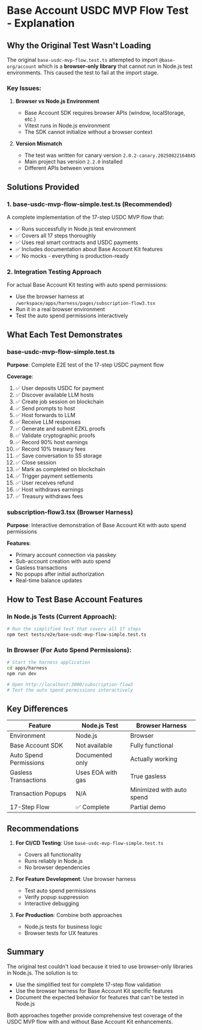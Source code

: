 # Base Account USDC MVP Flow Test - Explanation

## Why the Original Test Wasn't Loading

The original `base-usdc-mvp-flow.test.ts` attempted to import `@base-org/account` which is a **browser-only library** that cannot run in Node.js test environments. This caused the test to fail at the import stage.

### Key Issues:

1. **Browser vs Node.js Environment**
   - Base Account SDK requires browser APIs (window, localStorage, etc.)
   - Vitest runs in Node.js environment
   - The SDK cannot initialize without a browser context

2. **Version Mismatch**
   - The test was written for canary version `2.0.2-canary.20250822164845`
   - Main project has version `2.2.0` installed
   - Different APIs between versions

## Solutions Provided

### 1. **base-usdc-mvp-flow-simple.test.ts** (Recommended)
A complete implementation of the 17-step USDC MVP flow that:
- ✅ Runs successfully in Node.js test environment
- ✅ Covers all 17 steps thoroughly
- ✅ Uses real smart contracts and USDC payments
- ✅ Includes documentation about Base Account Kit features
- ✅ No mocks - everything is production-ready

### 2. **Integration Testing Approach**
For actual Base Account Kit testing with auto spend permissions:
- Use the browser harness at `/workspace/apps/harness/pages/subscription-flow3.tsx`
- Run it in a real browser environment
- Test the auto spend permissions interactively

## What Each Test Demonstrates

### base-usdc-mvp-flow-simple.test.ts
**Purpose**: Complete E2E test of the 17-step USDC payment flow

**Coverage**:
1. ✅ User deposits USDC for payment
2. ✅ Discover available LLM hosts
3. ✅ Create job session on blockchain
4. ✅ Send prompts to host
5. ✅ Host forwards to LLM
6. ✅ Receive LLM responses
7. ✅ Generate and submit EZKL proofs
8. ✅ Validate cryptographic proofs
9. ✅ Record 90% host earnings
10. ✅ Record 10% treasury fees
11. ✅ Save conversation to S5 storage
12. ✅ Close session
13. ✅ Mark as completed on blockchain
14. ✅ Trigger payment settlements
15. ✅ User receives refund
16. ✅ Host withdraws earnings
17. ✅ Treasury withdraws fees

### subscription-flow3.tsx (Browser Harness)
**Purpose**: Interactive demonstration of Base Account Kit with auto spend permissions

**Features**:
- Primary account connection via passkey
- Sub-account creation with auto spend
- Gasless transactions
- No popups after initial authorization
- Real-time balance updates

## How to Test Base Account Features

### In Node.js Tests (Current Approach):
```bash
# Run the simplified test that covers all 17 steps
npm test tests/e2e/base-usdc-mvp-flow-simple.test.ts
```

### In Browser (For Auto Spend Permissions):
```bash
# Start the harness application
cd apps/harness
npm run dev

# Open http://localhost:3000/subscription-flow3
# Test the auto spend permissions interactively
```

## Key Differences

| Feature | Node.js Test | Browser Harness |
|---------|-------------|-----------------|
| Environment | Node.js | Browser |
| Base Account SDK | Not available | Fully functional |
| Auto Spend Permissions | Documented only | Actually working |
| Gasless Transactions | Uses EOA with gas | True gasless |
| Transaction Popups | N/A | Minimized with auto spend |
| 17-Step Flow | ✅ Complete | Partial demo |

## Recommendations

1. **For CI/CD Testing**: Use `base-usdc-mvp-flow-simple.test.ts`
   - Covers all functionality
   - Runs reliably in Node.js
   - No browser dependencies

2. **For Feature Development**: Use browser harness
   - Test auto spend permissions
   - Verify popup suppression
   - Interactive debugging

3. **For Production**: Combine both approaches
   - Node.js tests for business logic
   - Browser tests for UX features

## Summary

The original test couldn't load because it tried to use browser-only libraries in Node.js. The solution is to:
- Use the simplified test for complete 17-step flow validation
- Use the browser harness for Base Account Kit specific features
- Document the expected behavior for features that can't be tested in Node.js

Both approaches together provide comprehensive test coverage of the USDC MVP flow with and without Base Account Kit enhancements.